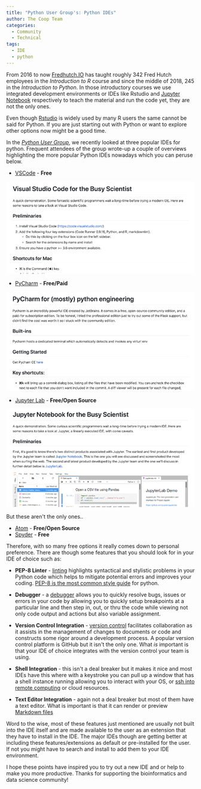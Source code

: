 ```yaml
---
title: "Python User Group's: Python IDEs"
author: The Coop Team 
categories:
  - Community
  - Technical
tags:
  - IDE
  - python
---
```


From 2016 to now [Fredhutch.IO](https://www.fredhutch.io/resources/) has taught roughly 342 Fred Hutch employees in the _Introduction to R_ course and since the middle of 2018, 245 in the _Introduction to Python_. In those introductory courses we use integrated development environments or IDEs like Rstudio and [Jupyter Notebook](https://jupyter.org/) respectively to teach the material and run the code yet, they are not the only ones.

Even though [Rstudio](https://rstudio.com/) is widely used by many R users the same cannot be said for Python. If you are just starting out with Python or want to explore other options now might be a good time.

In the [_Python User Group_](https://sciwiki.fredhutch.org/scicomputing/reference_training/#community-groups), we recently looked at three popular IDEs for python. Frequent attendees of the group wrote-up a couple of overviews highlighting the more popular Python IDEs nowadays which you can peruse below.

- [VSCode](https://github.com/kmayerb/visual_studio_code_demo/blob/master/README.md) - **Free**

[![VSCode](/assets/Python-IDEs/2020-03-20-15-31-55.png)](https://github.com/kmayerb/visual_studio_code_demo/blob/master/README.md)

- [PyCharm](https://github.com/zyd14/pycharm_demo/blob/master/README.md) - **Free/Paid**

[![PyCharm](/assets/Python-IDEs/2020-03-20-15-39-46.png)](https://github.com/zyd14/pycharm_demo/blob/master/README.md)

- [Jupyter Lab](https://github.com/Chilliwack/jupyter_demo/blob/master/README.md) - **Free/Open Source**

[![Jupyter](/assets/Python-IDEs/2020-03-20-15-41-39.png)](https://github.com/Chilliwack/jupyter_demo/blob/master/README.md)

But these aren't the only ones..

- [Atom](https://atom.io/) - **Free/Open Source**
- [Spyder](https://www.spyder-ide.org/) - **Free**

Therefore, with so many free options it really comes down to personal preference. There are though some features that you should look for in your IDE of choice such as:

- **PEP-8 Linter** - [linting](https://en.wikipedia.org/wiki/Lint_%28software%29) highlights syntactical and stylistic problems in your Python code which helps to mitigate potential errors and improves your coding. [PEP-8 is the most common style guide](https://www.python.org/dev/peps/pep-0008/) for python.

- **Debugger** - a [debugger](https://en.wikipedia.org/wiki/Debugger) allows you to quickly resolve bugs, issues or errors in your code by allowing you to quickly setup breakpoints at a particular line and then step in, out, or thru the code while viewing not only code output and actions but also variable assignment.

- **Version Control Integration** - [version control](https://en.wikipedia.org/wiki/Version_control) facilitates collaboration as it assists in the management of changes to documents or code and constructs some rigor around a development process. A popular version control platform is GitHub but it isn't the only one. What _is_ important is that your IDE of choice integrates with the version control your team is using.

- **Shell Integration** - this isn't a deal breaker but it makes it nice and most IDEs have this where with a keystroke you can pull up a window that has a shell instance running allowing you to interact with your OS, or [ssh into remote computing]((https://sciwiki.fredhutch.org/scicomputing/access_methods/#ssh-clients-for-remote-computing-resources)) or cloud resources.

- **Text Editor Integration** - again not a deal breaker but most of them have a text editor. What is important is that it can render or preview [Markdown files](https://sciwiki.fredhutch.org/compdemos/vscode_markdown_howto/)

Word to the wise, most of these features just mentioned are usually not built into the IDE itself and are made available to the user as an extension that they have to install in the IDE. The major IDEs though are getting better at including these features/extensions as default or pre-installed for the user. If not you might have to search and install to add them to your IDE environment.

I hope these points have inspired you to try out a new IDE and or help to make you more productive. Thanks for supporting the bioinformatics and data science community!
